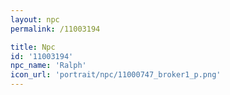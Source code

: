 ```yaml
---
layout: npc
permalink: /11003194

title: Npc
id: '11003194'
npc_name: 'Ralph'
icon_url: 'portrait/npc/11000747_broker1_p.png'
---
```

